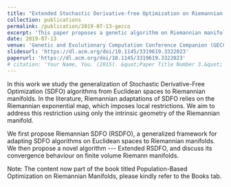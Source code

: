 ```yaml
---
title: "Extended Stochastic Derivative-free Optimization on Riemannian Manifolds"
collection: publications
permalink: /publication/2019-07-13-gecco
excerpt: 'This paper proposes a genetic algorithm on Riemannian manifolds based on Information Geometry, Riemannian Geometry, and Simplicial Geometry.'
date: 2019-07-13
venue: 'Genetic and Evolutionary Computation Conference Companion (GECCO)'
slidesurl: 'https://dl.acm.org/doi/10.1145/3319619.3322023'
paperurl: 'https://dl.acm.org/doi/10.1145/3319619.3322023'
# citation: 'Your Name, You. (2015). &quot;Paper Title Number 3.&quot; <i>Journal 1</i>. 1(3).'
---
```


In this work we study the generalization of Stochastic Derivative-Free Optimization (SDFO) algorithms from Euclidean spaces to Riemannian manifolds. In the literature, Riemannian adaptations of SDFO relies on the Riemannian exponential map, which imposes local restrictions. We aim to address this restriction using only the intrinsic geometry of the Riemannian manifold.

We first propose Riemannian SDFO (RSDFO), a generalized framework for adapting SDFO algorithms on Euclidean spaces to Riemannian manifolds. We then propose a novel algorithm --- Extended RSDFO, and discuss its convergence behaviour on finite volume Riemann manifolds.

Note: The content now part of the book titled Population-Based Optimization on Riemannian Manifolds, please kindly refer to the Books tab.